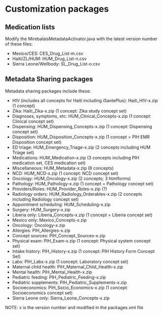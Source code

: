 # Customization packages

## Medication lists

Modify the MirebalaisMetadataActivator.java with the latest version number of these files:

* Mexico/CES: CES_Drug_List-m.csv
* Haiti/ZL/HUM: HUM_Drug_List-n.csv
* Sierra Leone/Wellbody: SL_Drug_List-o.csv

## Metadata Sharing packages

Metadata sharing packages include these:

* HIV (includes all concepts for Haiti including iSantePlus): Haiti_HIV-x.zip (1 concept)
* Zika: Haiti_Zika-x.zip (1 concept: Zika study concept set)
* Diagnoses, symptoms, etc:  HUM_Clinical_Concepts-x.zip (1 concept: Clinical concept set)
* Dispensing: HUM_Dispensing_Concepts-x.zip (1 concept: Dispensing concept set)
* Disposition:  HUM_Disposition_Concepts-x.zip (1 concept = PIH EMR Disposition concept set)
* ED triage:  HUM_Emergency_Triage-x.zip (2 concepts including HUM Triage set)
* Medications:  HUM_Medication-x.zip (3 concepts including PIH medication set, CES medication set)
* Miscellaneous: HUM_Metadata-x.zip (8 concepts)
* NCD: HUM_NCD-x.zip (1 concept: NCD concept set)
* Oncology: HUM_Oncology-x.zip (2 concepts; 3 htmlforms)
* Pathology: HUM_Pathology-x.zip (1 concept = Pathology concept set)
* Providers/Roles: HUM_Provider_Roles-x.zip (?)
* Radiology orders: HUM_Radiology_Orderables-x.zip (2 concepts including Radiology concept set)
* Appointment scheduling: HUM_Scheduling-x.zip
* Surgery: HUM_Surgery-x.zip
* Liberia only: Liberia_Concepts-x.zip (1 concept = Liberia concept set)
* Mexico only:  Mexico_Concepts-x.zip
* Oncology: Oncology-x.zip
* Allergies:  PIH_Allergies-x.zip
* Concept sources: PIH_Concept_Sources-x.zip
* Physical exam:  PIH_Exam-x.zip (1 concept: Physical system concept set)
* Intake history: PIH_History-x.zip (1 concept: PIH History Form Concept Set)
* Labs: PIH_Labs-x.zip (1 concept: Laboratory concept set)
* Maternal child health: PIH_Maternal_Child_Health-x.zip
* Mental health: PIH_Mental_Health-x.zip
* Pediatric feeding: PIH_Pediatric_Feeding-x.zip
* Pediatric supplements: PIH_Pediatric_Supplements-x.zip
* Socioeconomics:  PIH_Socio_Economics-x.zip (1 concept: Socioeconomics concept set)
* Sierra Leone only:  Sierra_Leone_Concepts-x.zip

NOTE: x is the version number and modified in the packages.xml file
